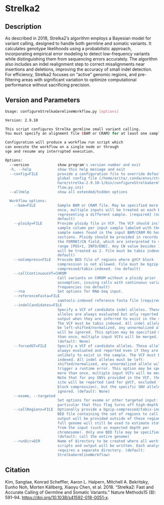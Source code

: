 # Strelka2

## Description

As described in 2018, Strelka2’s algorithm employs a Bayesian model for variant calling, designed to handle both germline and somatic variants. It calculates genotype likelihoods using a probabilistic approach, incorporating empirical error modeling to detect low-frequency variants while distinguishing them from sequencing errors accurately. The algorithm also includes an indel realignment step to correct misalignments near insertions and deletions, improving the accuracy of small indel detection. For efficiency, Strelka2 focuses on “active” genomic regions, and pre-filtering areas with significant variation to optimize computational performance without sacrificing precision.

## Version and Parameters

```bash
Usage: configureStrelkaGermlineWorkflow.py [options]

Version: 2.9.10

This script configures Strelka germline small variant calling.
You must specify an alignment file (BAM or CRAM) for at least one sample.

Configuration will produce a workflow run script which
can execute the workflow on a single node or through
sge and resume any interrupted execution.

Options:
  --version             show program's version number and exit
  -h, --help            show this help message and exit
  --config=FILE         provide a configuration file to override defaults in
                        global config file (/home/arita/.conda/envs/strelka2/s
                        hare/strelka-2.9.10-1/bin/configureStrelkaGermlineWork
                        flow.py.ini)
  --allHelp             show all extended/hidden options

  Workflow options:
    --bam=FILE          Sample BAM or CRAM file. May be specified more than
                        once, multiple inputs will be treated as each BAM file
                        representing a different sample. [required] (no
                        default)
    --ploidy=FILE       Provide ploidy file in VCF. The VCF should include one
                        sample column per input sample labeled with the same
                        sample names found in the input BAM/CRAM RG header
                        sections. Ploidy should be provided in records using
                        the FORMAT/CN field, which are interpreted to span the
                        range [POS+1, INFO/END]. Any CN value besides 1 or 0
                        will be treated as 2. File must be tabix indexed. (no
                        default)
    --noCompress=FILE   Provide BED file of regions where gVCF block
                        compression is not allowed. File must be bgzip-
                        compressed/tabix-indexed. (no default)
    --callContinuousVf=CHROM
                        Call variants on CHROM without a ploidy prior
                        assumption, issuing calls with continuous variant
                        frequencies (no default)
    --rna               Set options for RNA-Seq input.
    --referenceFasta=FILE
                        samtools-indexed reference fasta file [required]
    --indelCandidates=FILE
                        Specify a VCF of candidate indel alleles. These
                        alleles are always evaluated but only reported in the
                        output when they are inferred to exist in the sample.
                        The VCF must be tabix indexed. All indel alleles must
                        be left-shifted/normalized, any unnormalized alleles
                        will be ignored. This option may be specified more
                        than once, multiple input VCFs will be merged.
                        (default: None)
    --forcedGT=FILE     Specify a VCF of candidate alleles. These alleles are
                        always evaluated and reported even if they are
                        unlikely to exist in the sample. The VCF must be tabix
                        indexed. All indel alleles must be left-
                        shifted/normalized, any unnormalized allele will
                        trigger a runtime error. This option may be specified
                        more than once, multiple input VCFs will be merged.
                        Note that for any SNVs provided in the VCF, the SNV
                        site will be reported (and for gVCF, excluded from
                        block compression), but the specific SNV alleles are
                        ignored. (default: None)
    --exome, --targeted
                        Set options for exome or other targeted input: note in
                        particular that this flag turns off high-depth filters
    --callRegions=FILE  Optionally provide a bgzip-compressed/tabix-indexed
                        BED file containing the set of regions to call. No VCF
                        output will be provided outside of these regions. The
                        full genome will still be used to estimate statistics
                        from the input (such as expected depth per
                        chromosome). Only one BED file may be specified.
                        (default: call the entire genome)
    --runDir=DIR        Name of directory to be created where all workflow
                        scripts and output will be written. Each analysis
                        requires a separate directory. (default:
                        StrelkaGermlineWorkflow)
```

## Citation

Kim, Sangtae, Konrad Scheffler, Aaron L. Halpern, Mitchell A. Bekritsky, Eunho Noh, Morten Källberg, Xiaoyu Chen, et al. 2018. “Strelka2: Fast and Accurate Calling of Germline and Somatic Variants.” Nature Methods15 (8): 591–94. <https://doi.org/10.1038/s41592-018-0051-x>.